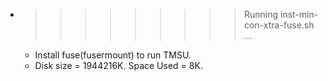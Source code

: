 * >>>>>>>>> Running inst-min-con-xtra-fuse.sh ...
  * Install fuse(fusermount) to run TMSU.
  * Disk size = 1944216K. Space Used = 8K.
